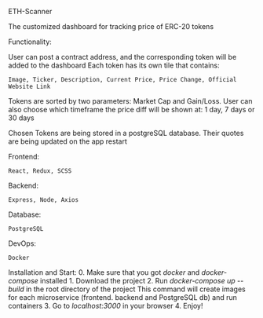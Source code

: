 ETH-Scanner

The customized dashboard for tracking price of ERC-20 tokens

Functionality:

User can post a contract address, and the corresponding token will be added to the dashboard
Each token has its own tile that contains:
    
    Image, Ticker, Description, Current Price, Price Change, Official Website Link

Tokens are sorted by two parameters: Market Cap and Gain/Loss. User can also choose which timeframe the price diff will be shown at: 1 day, 7 days or 30 days

Chosen Tokens are being stored in a postgreSQL database. Their quotes are being updated on the app restart

Frontend:

    React, Redux, SCSS

Backend:

    Express, Node, Axios

Database:

    PostgreSQL

DevOps:
    
    Docker

Installation and Start:
    0. Make sure that you got *docker* and *docker-compose* installed
    1. Download the project
    2. Run *docker-compose up --build* in the root directory of the project
       This command will create images for each microservice (frontend. backend and PostgreSQL db) and run containers
    3. Go to *localhost:3000* in your browser
    4. Enjoy!
